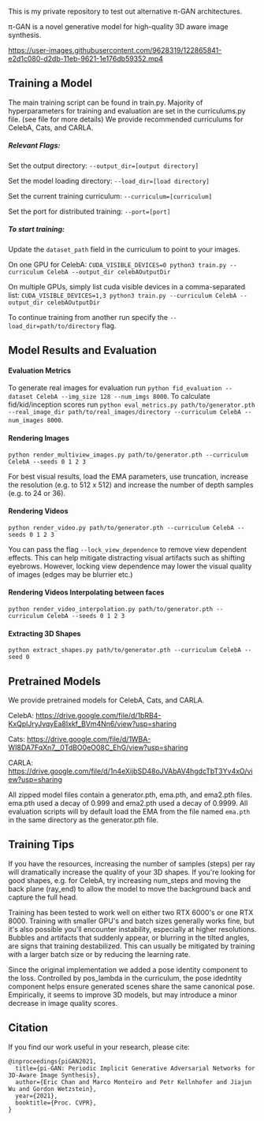 This is my private repository to test out alternative π-GAN architectures.

π-GAN is a novel generative model for high-quality 3D aware image synthesis.

https://user-images.githubusercontent.com/9628319/122865841-e2d1c080-d2db-11eb-9621-1e176db59352.mp4

## Training a Model

The main training script can be found in train.py. Majority of hyperparameters for training and evaluation are set in the curriculums.py file. (see file for more details) We provide recommended curriculums for CelebA, Cats, and CARLA.

##### Relevant Flags:

Set the output directory:
`--output_dir=[output directory]`

Set the model loading directory:
`--load_dir=[load directory]`

Set the current training curriculum:
`--curriculum=[curriculum]`

Set the port for distributed training:
`--port=[port]`


##### To start training:

Update the `dataset_path` field in the curriculum to point to your images.

On one GPU for CelebA:
`CUDA_VISIBLE_DEVICES=0 python3 train.py --curriculum CelebA --output_dir celebAOutputDir`

On multiple GPUs, simply list cuda visible devices in a comma-separated list:
`CUDA_VISIBLE_DEVICES=1,3 python3 train.py --curriculum CelebA --output_dir celebAOutputDir`

To continue training from another run specify the `--load_dir=path/to/directory` flag. 

## Model Results and Evaluation

#### Evaluation Metrics
To generate real images for evaluation run
`python fid_evaluation --dataset CelebA --img_size 128 --num_imgs 8000`.
To calculate fid/kid/inception scores run
`python eval_metrics.py path/to/generator.pth --real_image_dir path/to/real_images/directory --curriculum CelebA --num_images 8000`.


#### Rendering Images
`python render_multiview_images.py path/to/generator.pth --curriculum CelebA --seeds 0 1 2 3`

For best visual results, load the EMA parameters, use truncation, increase the resolution (e.g. to 512 x 512) and increase the number of depth samples (e.g. to 24 or 36).

#### Rendering Videos
`python render_video.py path/to/generator.pth --curriculum CelebA --seeds 0 1 2 3`

You can pass the flag `--lock_view_dependence` to remove view dependent effects. This can help mitigate distracting visual artifacts such as shifting eyebrows. However, locking view dependence may lower the visual quality of images (edges may be blurrier etc.)

#### Rendering Videos Interpolating between faces
`python render_video_interpolation.py path/to/generator.pth --curriculum CelebA --seeds 0 1 2 3`

#### Extracting 3D Shapes

`python extract_shapes.py path/to/generator.pth --curriculum CelebA --seed 0`

## Pretrained Models
We provide pretrained models for CelebA, Cats, and CARLA.

CelebA: https://drive.google.com/file/d/1bRB4-KxQplJryJvqyEa8Ixkf_BVm4Nn6/view?usp=sharing

Cats: https://drive.google.com/file/d/1WBA-WI8DA7FqXn7__0TdBO0eO08C_EhG/view?usp=sharing

CARLA: https://drive.google.com/file/d/1n4eXijbSD48oJVAbAV4hgdcTbT3Yv4xO/view?usp=sharing

All zipped model files contain a generator.pth, ema.pth, and ema2.pth files. ema.pth used a decay of 0.999 and ema2.pth used a decay of 0.9999. All evaluation scripts will by default load the EMA from the file named `ema.pth` in the same directory as the generator.pth file.

## Training Tips

If you have the resources, increasing the number of samples (steps) per ray will dramatically increase the quality of your 3D shapes. If you're looking for good shapes, e.g. for CelebA, try increasing num_steps and moving the back plane (ray_end) to allow the model to move the background back and capture the full head.

Training has been tested to work well on either two RTX 6000's or one RTX 8000. Training with smaller GPU's and batch sizes generally works fine, but it's also possible you'll encounter instability, especially at higher resolutions. Bubbles and artifacts that suddenly appear, or blurring in the tilted angles, are signs that training destabilized. This can usually be mitigated by training with a larger batch size or by reducing the learning rate.

Since the original implementation we added a pose identity component to the loss. Controlled by pos_lambda in the curriculum, the pose idedntity component helps ensure generated scenes share the same canonical pose. Empirically, it seems to improve 3D models, but may introduce a minor decrease in image quality scores.

## Citation

If you find our work useful in your research, please cite:
```
@inproceedings{piGAN2021,
  title={pi-GAN: Periodic Implicit Generative Adversarial Networks for 3D-Aware Image Synthesis},
  author={Eric Chan and Marco Monteiro and Petr Kellnhofer and Jiajun Wu and Gordon Wetzstein},
  year={2021},
  booktitle={Proc. CVPR},
}
```